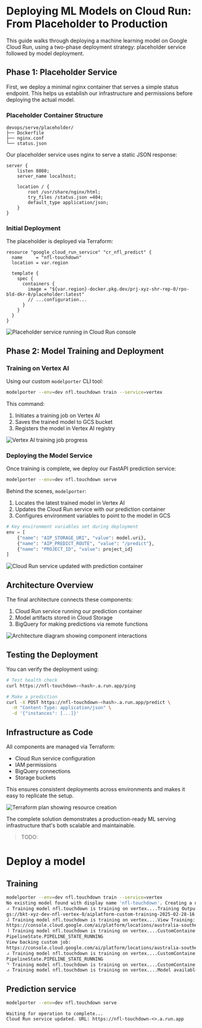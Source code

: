 # Deploying ML Models on Cloud Run: From Placeholder to Production

This guide walks through deploying a machine learning model on Google Cloud Run, using a two-phase deployment strategy: placeholder service followed by model deployment.

## Phase 1: Placeholder Service

First, we deploy a minimal nginx container that serves a simple status endpoint. This helps us establish our infrastructure and permissions before deploying the actual model.

### Placeholder Container Structure

```
devops/serve/placeholder/
├── Dockerfile
├── nginx.conf
└── status.json
```

Our placeholder service uses nginx to serve a static JSON response:

```nginx
server {
    listen 8080;
    server_name localhost;

    location / {
        root /usr/share/nginx/html;
        try_files /status.json =404;
        default_type application/json;
    }
}
```

### Initial Deployment

The placeholder is deployed via Terraform:

```hcl
resource "google_cloud_run_service" "cr_nfl_predict" {
  name     = "nfl-touchdown"
  location = var.region

  template {
    spec {
      containers {
        image = "${var.region}-docker.pkg.dev/prj-xyz-shr-rep-0/rpo-bld-dkr-0/placeholder:latest"
        // ...configuration...
      }
    }
  }
}
```

![Placeholder service running in Cloud Run console]()

## Phase 2: Model Training and Deployment

### Training on Vertex AI

Using our custom `modelporter` CLI tool:

```bash
modelporter --env=dev nfl.touchdown train --service=vertex
```

This command:

1. Initiates a training job on Vertex AI
2. Saves the trained model to GCS bucket
3. Registers the model in Vertex AI registry

![Vertex AI training job progress]()

### Deploying the Model Service

Once training is complete, we deploy our FastAPI prediction service:

```bash
modelporter --env=dev nfl.touchdown serve
```

Behind the scenes, `modelporter`:

1. Locates the latest trained model in Vertex AI
2. Updates the Cloud Run service with our prediction container
3. Configures environment variables to point to the model in GCS

```python
# Key environment variables set during deployment
env = [
    {"name": "AIP_STORAGE_URI", "value": model.uri},
    {"name": "AIP_PREDICT_ROUTE", "value": "/predict"},
    {"name": "PROJECT_ID", "value": project_id}
]
```

![Cloud Run service updated with prediction container]()

## Architecture Overview

The final architecture connects these components:

1. Cloud Run service running our prediction container
2. Model artifacts stored in Cloud Storage
3. BigQuery for making predictions via remote functions

![Architecture diagram showing component interactions]()

## Testing the Deployment

You can verify the deployment using:

```bash
# Test health check
curl https://nfl-touchdown-<hash>.a.run.app/ping

# Make a prediction
curl -X POST https://nfl-touchdown-<hash>.a.run.app/predict \
  -H "Content-Type: application/json" \
  -d '{"instances": [...]}'
```

## Infrastructure as Code

All components are managed via Terraform:

- Cloud Run service configuration
- IAM permissions
- BigQuery connections
- Storage buckets

This ensures consistent deployments across environments and makes it easy to replicate the setup.

![Terraform plan showing resource creation]()

The complete solution demonstrates a production-ready ML serving infrastructure that's both scalable and maintainable.

> TODO:

# Deploy a model

## Training

```sh
modelporter --env=dev nfl.touchdown train --service=vertex
No existing model found with display name 'nfl-touchdown'. Creating a new model.
⠴ Training model nfl.touchdown is training on vertex....Training Output directory:
gs://bkt-xyz-dev-nfl-vertex-0/aiplatform-custom-training-2025-02-28-16:29:02.387
⠼ Training model nfl.touchdown is training on vertex....View Training:
https://console.cloud.google.com/ai/platform/locations/australia-southeast1/training/<training-job-id>?project=<project-number>
⠸ Training model nfl.touchdown is training on vertex....CustomContainerTrainingJob projects/<project-number>/locations/australia-southeast1/trainingPipelines/<training-job-id> current state:
PipelineState.PIPELINE_STATE_RUNNING
View backing custom job:
https://console.cloud.google.com/ai/platform/locations/australia-southeast1/training/<id>?project=<project-number>
⠴ Training model nfl.touchdown is training on vertex....CustomContainerTrainingJob projects/<project-number>/locations/australia-southeast1/trainingPipelines/<training-job-id> current state:
PipelineState.PIPELINE_STATE_RUNNING
⠙ Training model nfl.touchdown is training on vertex....CustomContainerTrainingJob run completed. Resource name: projects/<project-number>/locations/australia-southeast1/trainingPipelines/<training-job-id>
⠴ Training model nfl.touchdown is training on vertex....Model available at projects/<project-number>/locations/australia-southeast1/models/<model-id>
```

## Prediction service

```sh
modelporter --env=dev nfl.touchdown serve
```

```log
Waiting for operation to complete...
Cloud Run service updated. URL: https://nfl-touchdown-<>.a.run.app
```

